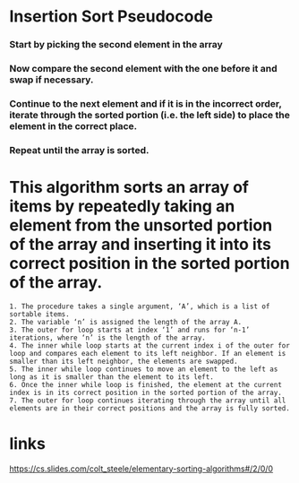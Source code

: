 
# Insertion Sort Pseudocode


  ###  Start by picking the second element in the array
  ###  Now compare the second element with the one before it and swap if necessary.
  ###  Continue to the next element and if it is in the incorrect order, iterate through the sorted portion (i.e. the left side) to place the element in the correct place.
  ###  Repeat until the array is sorted.




# This algorithm sorts an array of items by repeatedly taking an element from the unsorted portion of the array and inserting it into its correct position in the sorted portion of the array.

    1. The procedure takes a single argument, ‘A’, which is a list of sortable items.
    2. The variable ‘n’ is assigned the length of the array A.
    3. The outer for loop starts at index ‘1’ and runs for ‘n-1’ iterations, where ‘n’ is the length of the array.
    4. The inner while loop starts at the current index i of the outer for loop and compares each element to its left neighbor. If an element is smaller than its left neighbor, the elements are swapped.
    5. The inner while loop continues to move an element to the left as long as it is smaller than the element to its left.
    6. Once the inner while loop is finished, the element at the current index is in its correct position in the sorted portion of the array.
    7. The outer for loop continues iterating through the array until all elements are in their correct positions and the array is fully sorted.


# links
https://cs.slides.com/colt_steele/elementary-sorting-algorithms#/2/0/0
